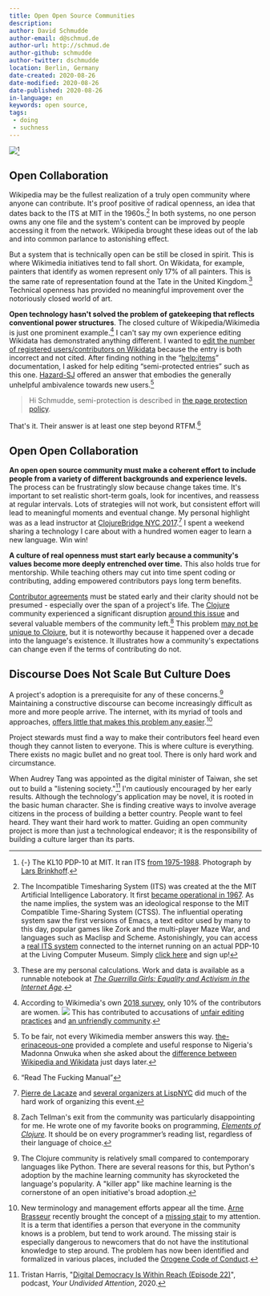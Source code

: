 ```yaml
---
title: Open Open Source Communities
description:
author: David Schmudde
author-email: d@schmud.de
author-url: http://schmud.de
author-github: schmudde
author-twitter: dschmudde
location: Berlin, Germany
date-created: 2020-08-26
date-modified: 2020-08-26
date-published: 2020-08-26
in-language: en
keywords: open source,
tags:
 - doing
 - suchness
---
```


![](/img/2020-08-27-open-source-community/mit-mc.jpg)[^kl10-mc]

[^kl10-mc]: {-} The KL10 PDP-10 at MIT. It ran ITS [from 1975-1988](https://gunkies.org/wiki/Incompatible_Timesharing_System). Photograph by [Lars Brinkhoff](http://lars.nocrew.org/).

## Open Collaboration

Wikipedia may be the fullest realization of a truly open community where anyone can contribute. It's proof positive of radical openness, an idea that dates back to the ITS at MIT in the 1960s.[^its] In both systems, no one person owns any one file and the system's content can be improved by people accessing it from the network. Wikipedia brought these ideas out of the lab and into common parlance to astonishing effect.

[^its]: The Incompatible Timesharing System (ITS) was created at the the MIT Artificial Intelligence Laboratory. It first [became operational in 1967](https://gunkies.org/wiki/Incompatible_Timesharing_System). As the name implies, the system was an ideological response to the MIT Compatible Time-Sharing System (CTSS). The influential operating system saw the first versions of Emacs, a text editor used by many to this day, popular games like Zork and the multi-player Maze War, and languages such as Maclisp and Scheme. Astonishingly, you can access a [real ITS system](https://www.livingcomputers.org/Computer-Collection/Online-Systems.aspx) connected to the internet running on an actual PDP-10 at the Living Computer Museum. Simply [click here](https://gunkies.org/wiki/Incompatible_Timesharing_System) and sign up!

But a system that is technically open can be still be closed in spirit. This is where Wikimedia initiatives tend to fall short. On Wikidata, for example, painters that identify as women represent only 17% of all painters. This is the same rate of representation found at the Tate in the United Kingdom.[^nextjournal] Technical openness has provided no meaningful improvement over the notoriously closed world of art.

[^nextjournal]: These are my personal calculations. Work and data is available as a runnable notebook at *[The Guerrilla Girls: Equality and Activism in the Internet Age](https://nextjournal.com/schmudde/the-guerrilla-girls)*.

**Open technology hasn't solved the problem of gatekeeping that reflects conventional power structures**. The closed culture of Wikipedia/Wikimedia is just one prominent example.[^wikimedia] I can't say my own experience editing Wikidata has demonstrated anything different. I wanted to [edit the number of registered users/contributors on Wikidata](https://www.wikidata.org/w/index.php?title=Wikidata:Project_chat&oldid=prev&diff=1257291968#Wikidata:_edit_the_number_of_registered_users/contributors) because the entry is both incorrect and not cited. After finding nothing in the &ldquo;[help:items](https://www.wikidata.org/wiki/Help:Items)&rdquo; documentation, I asked for help editing &ldquo;semi-protected entries&rdquo; such as this one. [Hazard-SJ](https://www.wikidata.org/wiki/User:Hazard-SJ) offered an answer that embodies the generally unhelpful ambivalence towards new users.[^wikidata-answer]

[^wikimedia]: According to Wikimedia's own [2018 survey](https://meta.wikimedia.org/wiki/Community_Insights/2018_Report), only 10% of the contributors are women. ![](/img/2020-08-27-open-source-community/gender-wikimedia-2018.png) This has contributed to accusations of [unfair editing practices](https://www.fastcompany.com/90429161/wikipedia-still-hasnt-fixed-its-colossal-gender-gap) and [an unfriendly community](https://www.wired.com/story/using-artificial-intelligence-to-fix-wikipedias-gender-problem).

[^wikidata-answer]: To be fair, not every Wikimedia member answers this way. [the-erinaceous-one](https://www.wikidata.org/wiki/User:The-erinaceous-one) provided a complete and useful response to Nigeria's Madonna Onwuka when she asked about the [difference between Wikipedia and Wikidata](https://www.wikidata.org/wiki/Wikidata:Project_chat#Difference_between_Wikipedia_and_wikidata) just days later.

> Hi Schmudde, semi-protection is described in [the page protection policy](https://www.wikidata.org/wiki/Special:MyLanguage/Wikidata:Page_protection_policy).

That's it. Their answer is at least one step beyond RTFM.[^rtfm]

[^rtfm]: &ldquo;Read The Fucking Manual&rdquo;

## Open Open Collaboration

**An open open source community must make a coherent effort to include people from a variety of different backgrounds and experience levels.** The process can be frustratingly slow because change takes time. It's important to set realistic short-term goals, look for incentives, and reassess at regular intervals. Lots of strategies will not work, but consistent effort will lead to meaningful moments and eventual change. My personal highlight was as a lead instructor at [ClojureBridge NYC 2017](https://clojurebridge.org/events/2017-05-26-new-york-ny).[^pierre] I spent a weekend sharing a technology I care about with a hundred women eager to learn a new language. Win win!

[^pierre]: [Pierre de Lacaze](https://www.linkedin.com/in/pierre-de-lacaze-b11026b/) and [several organizers at LispNYC](http://www.lispnyc.org/) did much of the hard work of organizing this event.

**A culture of real openness must start early because a community's values become more deeply entrenched over time.** This also holds true for mentorship. While teaching others may cut into time spent coding or contributing, adding empowered contributors pays long term benefits.

[Contributor agreements](https://en.wikipedia.org/wiki/Contributor_License_Agreement) must be stated early and their clarity should not be presumed - especially over the span of a project's life. The [Clojure](https://clojure.org/) community experienced a significant disruption [around this issue](https://github.com/clojure/clojure-site/issues/327) and several valuable members of the community left.[^tellman] This problem [may not be unique to Clojure](https://lispcast.com/cognitect-clojure/), but it is noteworthy because it happened over a decade into the language's existence. It illustrates how a community's expectations can change even if the terms of contributing do not.

[^tellman]: Zach Tellman's exit from the community was particularly disappointing for me. He wrote one of my favorite books on programming, [*Elements of Clojure*](https://elementsofclojure.com/). It should be on every programmer’s reading list, regardless of their language of choice.

## Discourse Does Not Scale But Culture Does

A project's adoption is a prerequisite for any of these concerns.[^killer-app] Maintaining a constructive discourse can become increasingly difficult as more and more people arrive. The internet, with its myriad of tools and approaches, [offers little that makes this problem any easier](https://schmud.de/posts/2020-06-23-internet-community.html).[^missing-stair]

[^killer-app]: The Clojure community is relatively small compared to contemporary languages like Python. There are several reasons for this, but Python's adoption by the machine learning community has skyrocketed the language's popularity. A "killer app" like machine learning is the cornerstone of an open initiative's broad adoption.

[^missing-stair]: New terminology and management efforts appear all the time. [Arne Brasseur](https://lambdaisland.com/) recently brought the concept of a [missing stair](https://en.m.wikipedia.org/wiki/Missing_stair) to my attention. It is a term that identifies a person that everyone in the community knows is a problem, but tend to work around. The missing stair is especially dangerous to newcomers that do not have the institutional knowledge to step around. The problem has now been identified and formalized in various places, included the [Orogene Code of Conduct](https://github.com/orogene/orogene/blob/main/CODE_OF_CONDUCT.md#moderation).

Project stewards must find a way to make their contributors feel heard even though they cannot listen to everyone. This is where culture is everything. There exists no magic bullet and no great tool. There is only hard work and circumstance.

When Audrey Tang was appointed as the digital minister of Taiwan, she set out to build a "listening society."[^tang] I'm cautiously encouraged by her early results. Although the technology's application may be novel, it is rooted in the basic human character. She is finding creative ways to involve average citizens in the process of building a better country. People want to feel heard. They want their hard work to matter. Guiding an open community project is more than just a technological endeavor; it is the responsibility of building a culture larger than its parts.

[^tang]: Tristan Harris, "[Digital Democracy Is Within Reach (Episode 22)](https://www.humanetech.com/podcast/23-digital-democracy-is-within-reach)", podcast, *Your Undivided Attention*, 2020.

